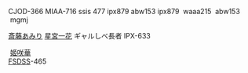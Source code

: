 CJOD-366
MIAA-716
ssis 477
ipx879
abw153
ipx879
 waaa215
 abw153
 mgmj

[斎藤あみり](https://javmenu.com/actress/mvmM)
[星宮一花](https://javmenu.com/actress/vd2n)
 ギャルしべ長者
IPX-633

 [姬咲華](https://javmenu.com/actress/a0bn)
[  
FSDSS](https://avgod.club/code/FSDSS)-465